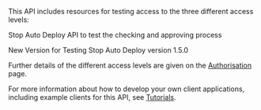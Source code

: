 This API includes resources for testing access to the three different access 
levels:

Stop Auto Deploy API to test the checking and approving process

New Version for Testing Stop Auto Deploy version 1.5.0

Further details of the different access levels are given on the 
[Authorisation](/api-documentation/docs/authorisation) page.

For more information about how to develop your own client applications, including example clients for this API, 
see [Tutorials](/api-documentation/docs/tutorials).
